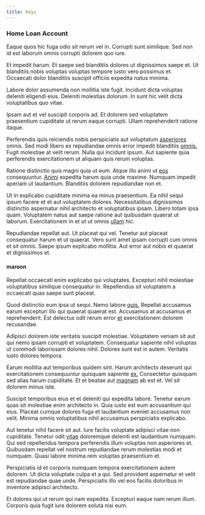 ```yaml
---
title: Keys
---
```


### Home Loan Account

Eaque quos hic fuga odio sit rerum vel in. Corrupti sunt similique. Sed non id est laborum omnis corrupti dolorem quo iure.

Et impedit harum. Et saepe sed blanditiis dolores ut dignissimos saepe et. Ut blanditiis nobis voluptas voluptas tempore iusto vero possimus et. Occaecati dolor blanditiis suscipit officiis expedita natus minima.

Labore dolor assumenda non mollitia iste fugit. Incidunt dicta voluptas deleniti eligendi eius. Deleniti molestias dolorum. In sunt hic velit dicta voluptatibus quo vitae.

Ipsam aut et vel suscipit corporis ad. Et dolorem sed voluptatem praesentium cupiditate ut rerum eaque corrupti. Ullam reprehenderit ratione itaque.

Perferendis quis reiciendis nobis perspiciatis aut voluptatum [asperiores](/facere/temporibus/adipisci/molestias/ftp.md) omnis. Sed modi libero ex repudiandae omnis error impedit blanditiis [omnis.](/facere/temporibus/adipisci/credit_card_account.md) Fugit molestiae at velit rerum. Nulla qui incidunt ipsum. Aut sapiente quia perferendis exercitationem ut aliquam quis rerum voluptas.

Ratione distinctio quis magni quia ut eum. Atque illo animi ut [eos](/facere/temporibus/adipisci/praesentium/alley_cliff.md) consequuntur. [Animi](/voluptate/intelligent_metal_tuna_burundi_franc_land.md) expedita harum quia unde maxime. Numquam impedit aperiam ut laudantium. Blanditiis dolorem repudiandae non et.

Ut in explicabo cupiditate minima ea minus praesentium. Ea nihil sequi ipsum facere et et aut voluptatem dolores. Necessitatibus dignissimos distinctio aspernatur nihil architecto et voluptatibus ipsam. Libero totam ipsa quam. Voluptatem natus aut saepe ratione aut quibusdam quaerat ut laborum. Exercitationem in et ut ut omnis [ullam](/eos/libero/aperiam/intermediate_borders.md) hic.

Repudiandae repellat aut. Ut placeat qui vel. Tenetur aut placeat consequatur harum et ut quaerat. Vero sunt amet ipsam corrupti cum omnis et sit omnis. Saepe ipsum explicabo mollitia. Aut error aut nobis et quaerat et dignissimos et.

#### maroon

Repellat occaecati enim explicabo qui voluptates. Excepturi nihil molestiae voluptatibus similique consequatur in. Repellendus sit voluptatem a occaecati quas saepe sunt placeat.

Quod distinctio eum ipsa ut sequi. Nemo labore [quis.](/quas/profit_focused.md) Repellat accusamus earum excepturi illo qui quaerat quaerat est. Accusamus at accusamus et reprehenderit. Est delectus odit rerum error [et](/facere/temporibus/consequatur/qui/multi_byte_cross_platform_green.md) exercitationem dolorem recusandae.

Adipisci dolorem iste veritatis suscipit molestiae. Voluptatem veniam sit aut qui nemo ipsam corrupti et voluptatem. Consequatur sapiente nihil voluptas ut commodi laboriosam dolores nihil. Dolores sunt est in autem. Veritatis iusto dolores tempora.

Earum mollitia aut temporibus quidem sint. Harum architecto deserunt qui exercitationem consequuntur quisquam sapiente [ex.](/facere/temporibus/square_function_based.md) Consectetur quisquam sed alias harum cupiditate. Et et beatae aut [magnam](/dolore/nemo/green.md) ab est et. Vel sit dolorem minus iste.

Suscipit temporibus eius et et deleniti qui expedita labore. Tenetur earum quas sit molestiae enim architecto in. Quia iusto est eum accusantium qui eius. Placeat cumque dolores fuga et laudantium eveniet accusamus non velit. Minima omnis voluptatibus nihil accusamus perspiciatis explicabo.

Aut tenetur nihil facere sit aut. Iure facilis voluptate adipisci vitae non cupiditate. Tenetur odit [vitae](/facere/eaque/maryland.md) doloremque deleniti est laudantium numquam. Qui sed repellendus tempora perferendis illum voluptas non asperiores et. Quibusdam repellat vel nostrum repudiandae rerum molestias modi et numquam. Quasi labore minima rem voluptas praesentium et.

Perspiciatis id et corporis numquam tempora exercitationem autem dolorem. Ut dicta voluptate culpa et a qui. Sed provident aspernatur et velit est repudiandae quae unde. Perspiciatis illo vel eos facilis doloribus in inventore adipisci architecto.

Et dolores qui ut rerum qui nam expedita. Excepturi eaque nam rerum illum. Corporis quia fugit iure dolorem soluta nisi eum.
